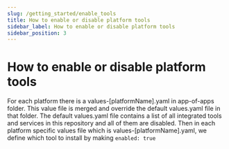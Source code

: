 ```yaml
---
slug: /getting_started/enable_tools
title: How to enable or disable platform tools
sidebar_label: How to enable or disable platform tools
sidebar_position: 3
---
```


# How to enable or disable platform tools

For each platform there is a values-[platformName].yaml in app-of-apps folder. This value file is merged and override the default values.yaml file in that folder. The default values.yaml file contains a list of all integrated tools and services in this repository and all of them are disabled. Then in each platform specific values file which is values-[platformName].yaml, we define which tool to install by making `enabled: true`

